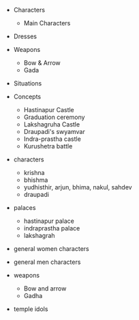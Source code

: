 - Characters
    - Main Characters
- Dresses
- Weapons
    - Bow & Arrow
    - Gada
- Situations
- Concepts
    - Hastinapur Castle
    - Graduation ceremony
    - Lakshagruha Castle
    - Draupadi's swyamvar
    - Indra-prastha castle
    - Kurushetra battle


- characters
  - krishna
  - bhishma
  - yudhisthir, arjun, bhima, nakul, sahdev
  - draupadi
- palaces
  - hastinapur palace
  - indraprastha palace
  - lakshagrah
- general women characters
- general men characters
- weapons
  - Bow and arrow
  - Gadha
- temple idols